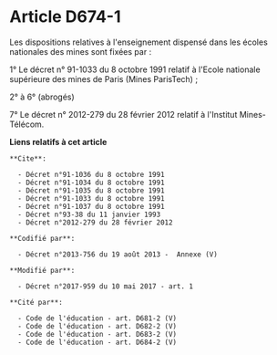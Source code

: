 # Article D674-1

Les dispositions relatives à l'enseignement dispensé dans les écoles nationales des mines sont fixées par :

1° Le décret n° 91-1033 du 8 octobre 1991 relatif à l'Ecole nationale supérieure des mines de Paris (Mines ParisTech) ;

2° à 6° (abrogés)

7° Le décret n° 2012-279 du 28 février 2012 relatif à l'Institut Mines-Télécom.

**Liens relatifs à cet article**

	**Cite**:

	  - Décret n°91-1036 du 8 octobre 1991
	  - Décret n°91-1034 du 8 octobre 1991
	  - Décret n°91-1035 du 8 octobre 1991
	  - Décret n°91-1033 du 8 octobre 1991
	  - Décret n°91-1037 du 8 octobre 1991
	  - Décret n°93-38 du 11 janvier 1993
	  - Décret n°2012-279 du 28 février 2012

	**Codifié par**:

	  - Décret n°2013-756 du 19 août 2013 -  Annexe (V)

	**Modifié par**:

	  - Décret n°2017-959 du 10 mai 2017 - art. 1

	**Cité par**:

	  - Code de l'éducation - art. D681-2 (V)
	  - Code de l'éducation - art. D682-2 (V)
	  - Code de l'éducation - art. D683-2 (V)
	  - Code de l'éducation - art. D684-2 (V)
